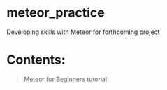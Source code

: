 # meteor_practice


Developing skills with Meteor for forthcoming project

# Contents:

> Meteor for Beginners tutorial
